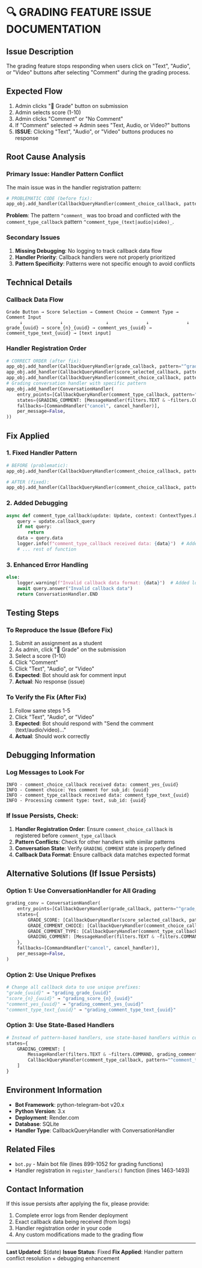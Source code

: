 # 🔍 GRADING FEATURE ISSUE DOCUMENTATION

## **Issue Description**
The grading feature stops responding when users click on "Text", "Audio", or "Video" buttons after selecting "Comment" during the grading process.

## **Expected Flow**
1. Admin clicks "📝 Grade" button on submission
2. Admin selects score (1-10)
3. Admin clicks "Comment" or "No Comment"
4. If "Comment" selected → Admin sees "Text, Audio, or Video?" buttons
5. **ISSUE**: Clicking "Text", "Audio", or "Video" buttons produces no response

## **Root Cause Analysis**

### **Primary Issue: Handler Pattern Conflict**
The main issue was in the handler registration pattern:

```python
# PROBLEMATIC CODE (before fix):
app_obj.add_handler(CallbackQueryHandler(comment_choice_callback, pattern="^comment_"))
```

**Problem**: The pattern `^comment_` was too broad and conflicted with the `comment_type_callback` pattern `^comment_type_(text|audio|video)_`.

### **Secondary Issues**
1. **Missing Debugging**: No logging to track callback data flow
2. **Handler Priority**: Callback handlers were not properly prioritized
3. **Pattern Specificity**: Patterns were not specific enough to avoid conflicts

## **Technical Details**

### **Callback Data Flow**
```
Grade Button → Score Selection → Comment Choice → Comment Type → Comment Input
     ↓              ↓                ↓              ↓              ↓
grade_{uuid} → score_{n}_{uuid} → comment_yes_{uuid} → comment_type_text_{uuid} → [text input]
```

### **Handler Registration Order**
```python
# CORRECT ORDER (after fix):
app_obj.add_handler(CallbackQueryHandler(grade_callback, pattern="^grade_"))
app_obj.add_handler(CallbackQueryHandler(score_selected_callback, pattern="^score_"))
app_obj.add_handler(CallbackQueryHandler(comment_choice_callback, pattern="^comment_(yes|no)_"))
# Grading conversation handler with specific pattern
app_obj.add_handler(ConversationHandler(
    entry_points=[CallbackQueryHandler(comment_type_callback, pattern="^comment_type_(text|audio|video)_")],
    states={GRADING_COMMENT: [MessageHandler(filters.TEXT & ~filters.COMMAND, grading_comment_receive)]},
    fallbacks=[CommandHandler("cancel", cancel_handler)],
    per_message=False,
))
```

## **Fix Applied**

### **1. Fixed Handler Pattern**
```python
# BEFORE (problematic):
app_obj.add_handler(CallbackQueryHandler(comment_choice_callback, pattern="^comment_"))

# AFTER (fixed):
app_obj.add_handler(CallbackQueryHandler(comment_choice_callback, pattern="^comment_(yes|no)_"))
```

### **2. Added Debugging**
```python
async def comment_type_callback(update: Update, context: ContextTypes.DEFAULT_TYPE):
    query = update.callback_query
    if not query:
        return
    data = query.data
    logger.info(f"comment_type_callback received data: {data}")  # Added debugging
    # ... rest of function
```

### **3. Enhanced Error Handling**
```python
else:
    logger.warning(f"Invalid callback data format: {data}")  # Added logging
    await query.answer("Invalid callback data")
    return ConversationHandler.END
```

## **Testing Steps**

### **To Reproduce the Issue (Before Fix)**
1. Submit an assignment as a student
2. As admin, click "📝 Grade" on the submission
3. Select a score (1-10)
4. Click "Comment"
5. Click "Text", "Audio", or "Video"
6. **Expected**: Bot should ask for comment input
7. **Actual**: No response (issue)

### **To Verify the Fix (After Fix)**
1. Follow same steps 1-5
2. Click "Text", "Audio", or "Video"
3. **Expected**: Bot should respond with "Send the comment (text/audio/video)..."
4. **Actual**: Should work correctly

## **Debugging Information**

### **Log Messages to Look For**
```
INFO - comment_choice_callback received data: comment_yes_{uuid}
INFO - Comment choice: Yes comment for sub_id: {uuid}
INFO - comment_type_callback received data: comment_type_text_{uuid}
INFO - Processing comment type: text, sub_id: {uuid}
```

### **If Issue Persists, Check:**
1. **Handler Registration Order**: Ensure `comment_choice_callback` is registered before `comment_type_callback`
2. **Pattern Conflicts**: Check for other handlers with similar patterns
3. **Conversation State**: Verify `GRADING_COMMENT` state is properly defined
4. **Callback Data Format**: Ensure callback data matches expected format

## **Alternative Solutions (If Issue Persists)**

### **Option 1: Use ConversationHandler for All Grading**
```python
grading_conv = ConversationHandler(
    entry_points=[CallbackQueryHandler(grade_callback, pattern="^grade_")],
    states={
        GRADE_SCORE: [CallbackQueryHandler(score_selected_callback, pattern="^score_")],
        GRADE_COMMENT_CHOICE: [CallbackQueryHandler(comment_choice_callback, pattern="^comment_(yes|no)_")],
        GRADE_COMMENT_TYPE: [CallbackQueryHandler(comment_type_callback, pattern="^comment_type_(text|audio|video)_")],
        GRADING_COMMENT: [MessageHandler(filters.TEXT & ~filters.COMMAND, grading_comment_receive)]
    },
    fallbacks=[CommandHandler("cancel", cancel_handler)],
    per_message=False,
)
```

### **Option 2: Use Unique Prefixes**
```python
# Change all callback data to use unique prefixes:
"grade_{uuid}" → "grading_grade_{uuid}"
"score_{n}_{uuid}" → "grading_score_{n}_{uuid}"
"comment_yes_{uuid}" → "grading_comment_yes_{uuid}"
"comment_type_text_{uuid}" → "grading_comment_type_text_{uuid}"
```

### **Option 3: Use State-Based Handlers**
```python
# Instead of pattern-based handlers, use state-based handlers within conversation
states={
    GRADING_COMMENT: [
        MessageHandler(filters.TEXT & ~filters.COMMAND, grading_comment_receive),
        CallbackQueryHandler(comment_type_callback, pattern="^comment_type_(text|audio|video)_")
    ]
}
```

## **Environment Information**
- **Bot Framework**: python-telegram-bot v20.x
- **Python Version**: 3.x
- **Deployment**: Render.com
- **Database**: SQLite
- **Handler Type**: CallbackQueryHandler with ConversationHandler

## **Related Files**
- `bot.py` - Main bot file (lines 899-1052 for grading functions)
- Handler registration in `register_handlers()` function (lines 1463-1493)

## **Contact Information**
If this issue persists after applying the fix, please provide:
1. Complete error logs from Render deployment
2. Exact callback data being received (from logs)
3. Handler registration order in your code
4. Any custom modifications made to the grading flow

---
**Last Updated**: $(date)
**Issue Status**: Fixed
**Fix Applied**: Handler pattern conflict resolution + debugging enhancement
